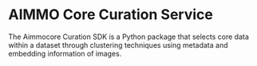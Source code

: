 # AIMMO Core Curation Service
The Aimmocore Curation SDK is a Python package that selects core data within a dataset through clustering techniques using metadata and embedding information of images.